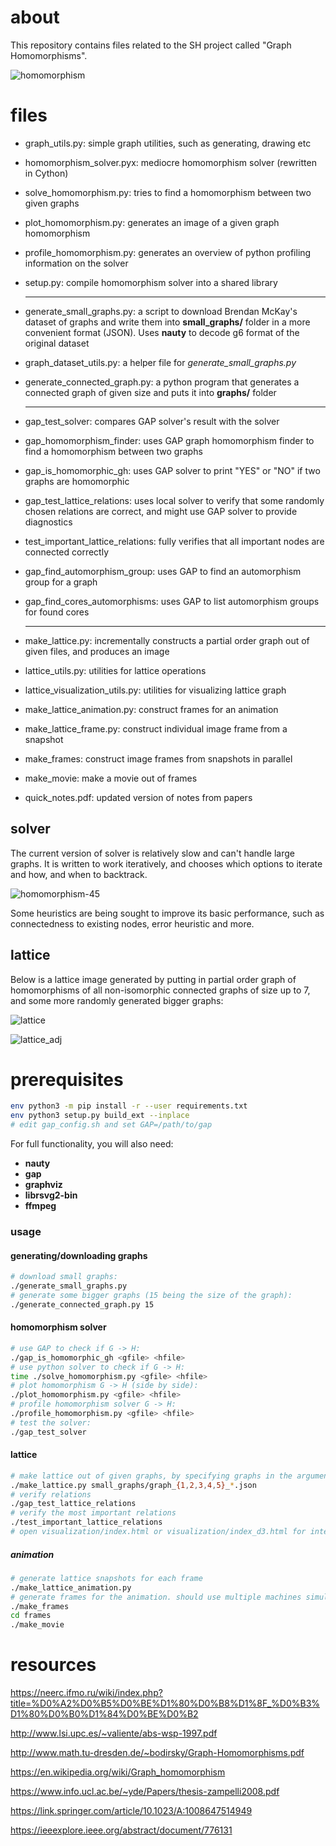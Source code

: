 # about

This repository contains files related to the SH project called "Graph Homomorphisms".

![homomorphism](/images/homomorphism.png)

# files

* graph_utils.py: simple graph utilities, such as generating, drawing etc

* homomorphism_solver.pyx: mediocre homomorphism solver (rewritten in Cython)

* solve_homomorphism.py: tries to find a homomorphism between two given graphs

* plot_homomorphism.py: generates an image of a given graph homomorphism

* profile_homomorphism.py: generates an overview of python profiling information on the solver

* setup.py: compile homomorphism solver into a shared library

  ---

* generate_small_graphs.py: a script to download Brendan McKay's dataset of graphs and write them into **small_graphs/** folder in a more convenient format (JSON). Uses **nauty** to decode g6 format of the original dataset

* graph_dataset_utils.py: a helper file for *generate_small_graphs.py*

* generate_connected_graph.py: a python program that generates a connected graph of given size and puts it into **graphs/** folder

  ---

* gap_test_solver: compares GAP solver's result with the solver

* gap_homomorphism_finder: uses GAP graph homomorphism finder to find a homomorphism between two graphs

* gap_is_homomorphic_gh: uses GAP solver to print "YES" or "NO" if two graphs are homomorphic

* gap_test_lattice_relations: uses local solver to verify that some randomly chosen relations are correct, and might use GAP solver to provide diagnostics

* test_important_lattice_relations: fully verifies that all important nodes are connected correctly

* gap_find_automorphism_group: uses GAP to find an automorphism group for a graph

* gap_find_cores_automorphisms: uses GAP to list automorphism groups for found cores

  ---

* make_lattice.py: incrementally constructs a partial order graph out of given files, and produces an image

* lattice_utils.py: utilities for lattice operations

* lattice_visualization_utils.py: utilities for visualizing lattice graph

* make_lattice_animation.py: construct frames for an animation

* make_lattice_frame.py: construct individual image frame from a snapshot

* make_frames: construct image frames from snapshots in parallel

* make_movie: make a movie out of frames

* quick_notes.pdf: updated version of notes from papers

## solver

The current version of solver is relatively slow and can't handle large graphs. It is written to work iteratively, and chooses which options to iterate and how, and when to backtrack.

![homomorphism-45](/images/homomorphism-45.png)

Some heuristics are being sought to improve its basic performance, such as connectedness to existing nodes, error heuristic and more.

## lattice

Below is a lattice image generated by putting in partial order graph of homomorphisms of all non-isomorphic connected graphs of size up to 7, and some more randomly generated bigger graphs:

![lattice](images/lattice.png)

![lattice_adj](images/lattice_adj.png)

# prerequisites

```bash
env python3 -m pip install -r --user requirements.txt
env python3 setup.py build_ext --inplace
# edit gap_config.sh and set GAP=/path/to/gap
```

For full functionality, you will also need:

* **nauty**
* **gap**
* **graphviz**
* **librsvg2-bin**
* **ffmpeg**

### usage

#### generating/downloading graphs

```bash
# download small graphs:
./generate_small_graphs.py
# generate some bigger graphs (15 being the size of the graph):
./generate_connected_graph.py 15
```

#### homomorphism solver

```bash
# use GAP to check if G -> H:
./gap_is_homomorphic_gh <gfile> <hfile>
# use python solver to check if G -> H:
time ./solve_homomorphism.py <gfile> <hfile>
# plot homomorphism G -> H (side by side):
./plot_homomorphism.py <gfile> <hfile>
# profile homomorphism solver G -> H:
./profile_homomorphism.py <gfile> <hfile>
# test the solver:
./gap_test_solver
```

#### lattice

```bash
# make lattice out of given graphs, by specifying graphs in the argument list, e.g.:
./make_lattice.py small_graphs/graph_{1,2,3,4,5}_*.json
# verify relations
./gap_test_lattice_relations
# verify the most important relations
./test_important_lattice_relations
# open visualization/index.html or visualization/index_d3.html for interactive graph
```

##### animation

```bash
# generate lattice snapshots for each frame
./make_lattice_animation.py
# generate frames for the animation. should use multiple machines simultaneously, in the same FS:
./make_frames
cd frames
./make_movie
```

# resources

https://neerc.ifmo.ru/wiki/index.php?title=%D0%A2%D0%B5%D0%BE%D1%80%D0%B8%D1%8F_%D0%B3%D1%80%D0%B0%D1%84%D0%BE%D0%B2

http://www.lsi.upc.es/~valiente/abs-wsp-1997.pdf

http://www.math.tu-dresden.de/~bodirsky/Graph-Homomorphisms.pdf

https://en.wikipedia.org/wiki/Graph_homomorphism

https://www.info.ucl.ac.be/~yde/Papers/thesis-zampelli2008.pdf

https://link.springer.com/article/10.1023/A:1008647514949

https://ieeexplore.ieee.org/abstract/document/776131
